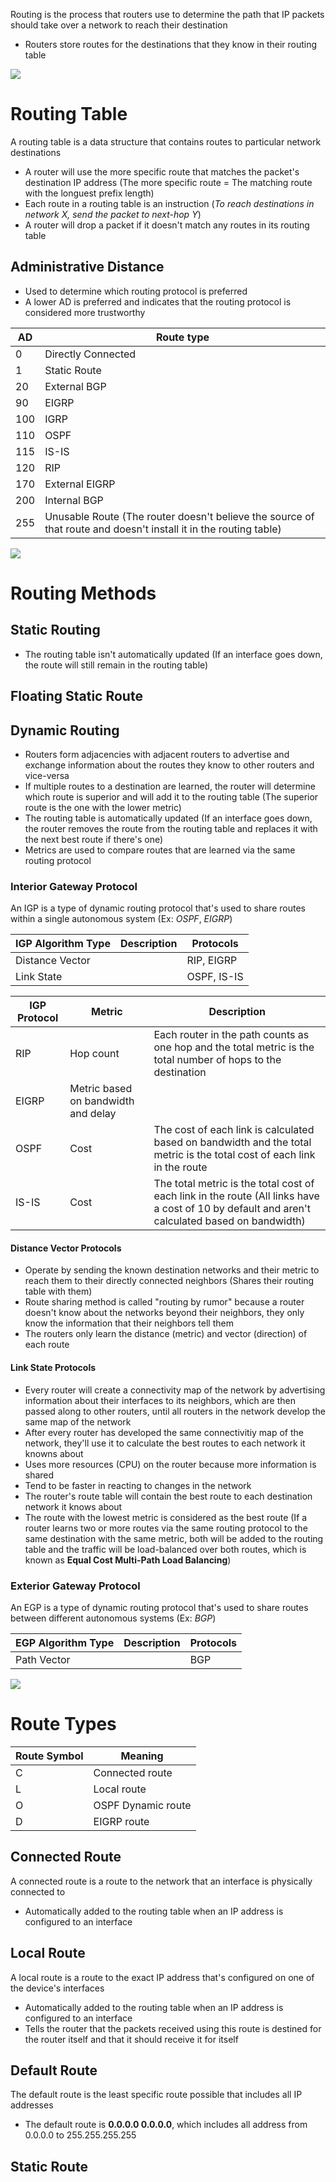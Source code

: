 Routing is the process that routers use to determine the path that IP packets should take over a network to reach their destination

* Routers store routes for the destinations that they know in their routing table

![](https://github.com/JonmarCorpuz/SecondBrain/blob/main/Assets/Whitespace.png)

# Routing Table

A routing table is a data structure that contains routes to particular network destinations

* A router will use the more specific route that matches the packet's destination IP address (The more specific route = The matching route with the longuest prefix length)
* Each route in a routing table is an instruction (*To reach destinations in network X, send the packet to next-hop Y*)
* A router will drop a packet if it doesn't match any routes in its routing table

## Administrative Distance

* Used to determine which routing protocol is preferred
* A lower AD is preferred and indicates that the routing protocol is considered more trustworthy

| AD | Route type |
| --- | --- |
| 0 | Directly Connected |
| 1 | Static Route |
| 20 | External BGP |
| 90 | EIGRP |
| 100 | IGRP |
| 110 | OSPF |
| 115 | IS-IS |
| 120 | RIP |
| 170 | External EIGRP | 
| 200 | Internal BGP |
| 255 | Unusable Route (The router doesn't believe the source of that route and doesn't install it in the routing table) |

![](https://github.com/JonmarCorpuz/SecondBrain/blob/main/Assets/Whitespace.png)

# Routing Methods

## Static Routing

* The routing table isn't automatically updated (If an interface goes down, the route will still remain in the routing table)

## Floating Static Route


## Dynamic Routing

* Routers form adjacencies with adjacent routers to advertise and exchange information about the routes they know to other routers and vice-versa
* If multiple routes to a destination are learned, the router will determine which route is superior and will add it to the routing table (The superior route is the one with the lower metric)
* The routing table is automatically updated (If an interface goes down, the router removes the route from the routing table and replaces it with the next best route if there's one)
* Metrics are used to compare routes that are learned via the same routing protocol

### Interior Gateway Protocol

An IGP is a type of dynamic routing protocol that's used to share routes within a single autonomous system (Ex: *OSPF*, *EIGRP*)

| IGP Algorithm Type | Description | Protocols |
| --- | --- | --- |
| Distance Vector |   | RIP, EIGRP |
| Link State |   | OSPF, IS-IS |

| IGP Protocol | Metric | Description |
| --- | --- | --- |
| RIP | Hop count | Each router in the path counts as one hop and the total metric is the total number of hops to the destination |
| EIGRP | Metric based on bandwidth and delay |  |
| OSPF | Cost | The cost of each link is calculated based on bandwidth and the total metric is the total cost of each link in the route |
| IS-IS | Cost | The total metric is the total cost of each link in the route (All links have a cost of 10 by default and aren't calculated based on bandwidth) |

#### Distance Vector Protocols

* Operate by sending the known destination networks and their metric to reach them to their directly connected neighbors (Shares their routing table with them)
* Route sharing method is called "routing by rumor" because a router doesn't know about the networks beyond their neighbors, they only know the information that their neighbors tell them
* The routers only learn the distance (metric) and vector (direction) of each route

#### Link State Protocols

* Every router will create a connectivity map of the network by advertising information about their interfaces to its neighbors, which are then passed along to other routers, until all routers in the network develop the same map of the network
* After every router has developed the same connectivitiy map of the network, they'll use it to calculate the best routes to each network it knowns about
* Uses more resources (CPU) on the router because more information is shared
* Tend to be faster in reacting to changes in the network
* The router's route table will contain the best route to each destination network it knows about
* The route with the lowest metric is considered as the best route (If a router learns two or more routes via the same routing protocol to the same destination with the same metric, both will be added to the routing table and the traffic will be load-balanced over both routes, which is known as **Equal Cost Multi-Path Load Balancing**)

### Exterior Gateway Protocol

An EGP is a type of dynamic routing protocol that's used to share routes between different autonomous systems (Ex: *BGP*)

| EGP Algorithm Type | Description | Protocols |
| --- | --- | --- |
| Path Vector |   | BGP |

![](https://github.com/JonmarCorpuz/SecondBrain/blob/main/Assets/Whitespace.png)

# Route Types

| Route Symbol | Meaning |
| --- | --- |
| C | Connected route |
| L | Local route |
| O | OSPF Dynamic route |
| D | EIGRP route |

## Connected Route 

A connected route is a route to the network that an interface is physically connected to

* Automatically added to the routing table when an IP address is configured to an interface

## Local Route 

A local route is a route to the exact IP address that's configured on one of the device's interfaces

* Automatically added to the routing table when an IP address is configured to an interface
* Tells the router that the packets received using this route is destined for the router itself and that it should receive it for itself

## Default Route

The default route is the least specific route possible that includes all IP addresses 

* The default route is **0.0.0.0 0.0.0.0**, which includes all address from 0.0.0.0 to 255.255.255.255

## Static Route
